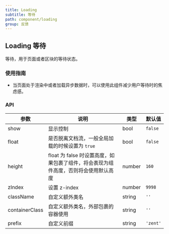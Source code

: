 ```yaml
---
title: Loading
subtitle: 等待
path: component/loading
group: 反馈
---
```


## Loading 等待

等待，用于页面或者区块的等待状态。

### 使用指南
-  当页面处于渲染中或者加载异步数据时，可以使用此组件减少用户等待时的焦虑感。

### API

| 参数             | 说明                                                     | 类型     | 默认值 |
| -------------- | ------------------------------------------------------ | ------ | -------- |
| show           | 显示控制                                                   | bool   | `false`  |
| float         | 是否脱离文档流，一般全局加载的时候设置为 `true`        | bool   | `false`   |
| height       | float 为 false 时设置高度，如果包裹了组件，将会表现为组件高度，否则将会使用默认高度 | number | `160`    |
| zIndex         | 设置 z-index                                             | number | `9998`   |
| className      | 自定义额外类名                                                | string | `''`     |
| containerClass | 自定义额外类名，外部包裹的容器使用                                      | string | `''`     |
| prefix         | 自定义前缀                                                  | string | `'zent'` |


<style>
.zent-loading-example-switch {
	margin-top: 10px;
}

.zent-loading-example-hello-world {
	background-color: #e5e5e5;
	text-align: center;
	height: 160px;
	line-height: 160px;
}
</style>
